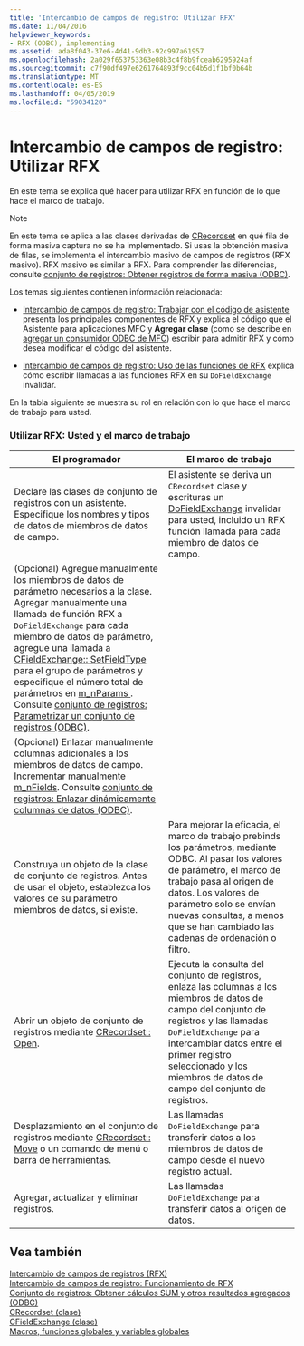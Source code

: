 ```yaml
---
title: 'Intercambio de campos de registro: Utilizar RFX'
ms.date: 11/04/2016
helpviewer_keywords:
- RFX (ODBC), implementing
ms.assetid: ada8f043-37e6-4d41-9db3-92c997a61957
ms.openlocfilehash: 2a029f653753363e08b3c4f8b9fceab6295924af
ms.sourcegitcommit: c7f90df497e6261764893f9cc04b5d1f1bf0b64b
ms.translationtype: MT
ms.contentlocale: es-ES
ms.lasthandoff: 04/05/2019
ms.locfileid: "59034120"
---
```

# <a name="record-field-exchange-using-rfx"></a>Intercambio de campos de registro: Utilizar RFX

En este tema se explica qué hacer para utilizar RFX en función de lo que hace el marco de trabajo.

> [!NOTE]
>  En este tema se aplica a las clases derivadas de [CRecordset](../../mfc/reference/crecordset-class.md) en qué fila de forma masiva captura no se ha implementado. Si usas la obtención masiva de filas, se implementa el intercambio masivo de campos de registros (RFX masivo). RFX masivo es similar a RFX. Para comprender las diferencias, consulte [conjunto de registros: Obtener registros de forma masiva (ODBC)](../../data/odbc/recordset-fetching-records-in-bulk-odbc.md).

Los temas siguientes contienen información relacionada:

- [Intercambio de campos de registro: Trabajar con el código de asistente](../../data/odbc/record-field-exchange-working-with-the-wizard-code.md) presenta los principales componentes de RFX y explica el código que el Asistente para aplicaciones MFC y **Agregar clase** (como se describe en [agregar un consumidor ODBC de MFC](../../mfc/reference/adding-an-mfc-odbc-consumer.md)) escribir para admitir RFX y cómo desea modificar el código del asistente.

- [Intercambio de campos de registro: Uso de las funciones de RFX](../../data/odbc/record-field-exchange-using-the-rfx-functions.md) explica cómo escribir llamadas a las funciones RFX en su `DoFieldExchange` invalidar.

En la tabla siguiente se muestra su rol en relación con lo que hace el marco de trabajo para usted.

### <a name="using-rfx-you-and-the-framework"></a>Utilizar RFX: Usted y el marco de trabajo

|El programador|El marco de trabajo|
|---------|-------------------|
|Declare las clases de conjunto de registros con un asistente. Especifique los nombres y tipos de datos de miembros de datos de campo.|El asistente se deriva un `CRecordset` clase y escrituras un [DoFieldExchange](../../mfc/reference/crecordset-class.md#dofieldexchange) invalidar para usted, incluido un RFX función llamada para cada miembro de datos de campo.|
|(Opcional) Agregue manualmente los miembros de datos de parámetro necesarios a la clase. Agregar manualmente una llamada de función RFX a `DoFieldExchange` para cada miembro de datos de parámetro, agregue una llamada a [CFieldExchange:: SetFieldType](../../mfc/reference/cfieldexchange-class.md#setfieldtype) para el grupo de parámetros y especifique el número total de parámetros en [m_nParams ](../../mfc/reference/crecordset-class.md#m_nparams). Consulte [conjunto de registros: Parametrizar un conjunto de registros (ODBC)](../../data/odbc/recordset-parameterizing-a-recordset-odbc.md).||
|(Opcional) Enlazar manualmente columnas adicionales a los miembros de datos de campo. Incrementar manualmente [m_nFields](../../mfc/reference/crecordset-class.md#m_nfields). Consulte [conjunto de registros: Enlazar dinámicamente columnas de datos (ODBC)](../../data/odbc/recordset-dynamically-binding-data-columns-odbc.md).||
|Construya un objeto de la clase de conjunto de registros. Antes de usar el objeto, establezca los valores de su parámetro miembros de datos, si existe.|Para mejorar la eficacia, el marco de trabajo prebinds los parámetros, mediante ODBC. Al pasar los valores de parámetro, el marco de trabajo pasa al origen de datos. Los valores de parámetro solo se envían nuevas consultas, a menos que se han cambiado las cadenas de ordenación o filtro.|
|Abrir un objeto de conjunto de registros mediante [CRecordset:: Open](../../mfc/reference/crecordset-class.md#open).|Ejecuta la consulta del conjunto de registros, enlaza las columnas a los miembros de datos de campo del conjunto de registros y las llamadas `DoFieldExchange` para intercambiar datos entre el primer registro seleccionado y los miembros de datos de campo del conjunto de registros.|
|Desplazamiento en el conjunto de registros mediante [CRecordset:: Move](../../mfc/reference/crecordset-class.md#move) o un comando de menú o barra de herramientas.|Las llamadas `DoFieldExchange` para transferir datos a los miembros de datos de campo desde el nuevo registro actual.|
|Agregar, actualizar y eliminar registros.|Las llamadas `DoFieldExchange` para transferir datos al origen de datos.|

## <a name="see-also"></a>Vea también

[Intercambio de campos de registros (RFX)](../../data/odbc/record-field-exchange-rfx.md)<br/>
[Intercambio de campos de registro: Funcionamiento de RFX](../../data/odbc/record-field-exchange-how-rfx-works.md)<br/>
[Conjunto de registros: Obtener cálculos SUM y otros resultados agregados (ODBC)](../../data/odbc/recordset-obtaining-sums-and-other-aggregate-results-odbc.md)<br/>
[CRecordset (clase)](../../mfc/reference/crecordset-class.md)<br/>
[CFieldExchange (clase)](../../mfc/reference/cfieldexchange-class.md)<br/>
[Macros, funciones globales y variables globales](../../mfc/reference/mfc-macros-and-globals.md)

